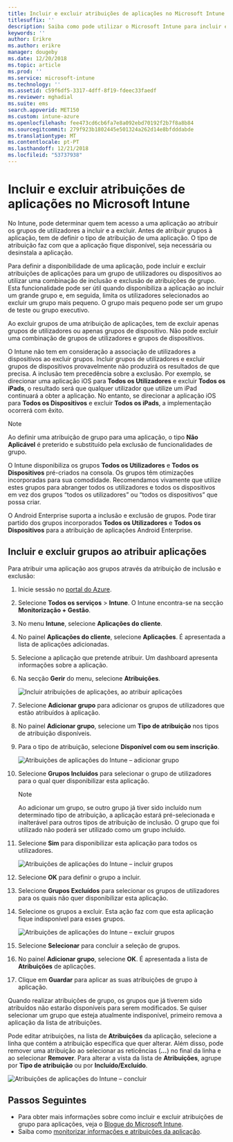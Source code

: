 ```yaml
---
title: Incluir e excluir atribuições de aplicações no Microsoft Intune
titlesuffix: ''
description: Saiba como pode utilizar o Microsoft Intune para incluir e excluir atribuições de aplicações.
keywords: ''
author: Erikre
ms.author: erikre
manager: dougeby
ms.date: 12/20/2018
ms.topic: article
ms.prod: ''
ms.service: microsoft-intune
ms.technology: ''
ms.assetid: c59f6df5-3317-4dff-8f19-fdeec33faedf
ms.reviewer: mghadial
ms.suite: ems
search.appverid: MET150
ms.custom: intune-azure
ms.openlocfilehash: fee473cd6cb6fa7e8a092ebd70192f2b7f8a8b84
ms.sourcegitcommit: 279f923b1802445e501324a262d14e8bfdddabde
ms.translationtype: MT
ms.contentlocale: pt-PT
ms.lasthandoff: 12/21/2018
ms.locfileid: "53737938"
---
```

# <a name="include-and-exclude-app-assignments-in-microsoft-intune"></a>Incluir e excluir atribuições de aplicações no Microsoft Intune

No Intune, pode determinar quem tem acesso a uma aplicação ao atribuir os grupos de utilizadores a incluir e a excluir. Antes de atribuir grupos à aplicação, tem de definir o tipo de atribuição de uma aplicação. O tipo de atribuição faz com que a aplicação fique disponível, seja necessária ou desinstala a aplicação. 

Para definir a disponibilidade de uma aplicação, pode incluir e excluir atribuições de aplicações para um grupo de utilizadores ou dispositivos ao utilizar uma combinação de inclusão e exclusão de atribuições de grupo. Esta funcionalidade pode ser útil quando disponibiliza a aplicação ao incluir um grande grupo e, em seguida, limita os utilizadores selecionados ao excluir um grupo mais pequeno. O grupo mais pequeno pode ser um grupo de teste ou grupo executivo. 

Ao excluir grupos de uma atribuição de aplicações, tem de excluir apenas grupos de utilizadores ou apenas grupos de dispositivo. Não pode excluir uma combinação de grupos de utilizadores e grupos de dispositivos. 

O Intune não tem em consideração a associação de utilizadores a dispositivos ao excluir grupos. Incluir grupos de utilizadores e excluir grupos de dispositivos provavelmente não produzirá os resultados de que precisa. A inclusão tem precedência sobre a exclusão. Por exemplo, se direcionar uma aplicação iOS para **Todos os Utilizadores** e excluir **Todos os iPads**, o resultado será que qualquer utilizador que utilize um iPad continuará a obter a aplicação. No entanto, se direcionar a aplicação iOS para **Todos os Dispositivos** e excluir **Todos os iPads**, a implementação ocorrerá com êxito.  

> [!NOTE]
> Ao definir uma atribuição de grupo para uma aplicação, o tipo **Não Aplicável** é preterido e substituído pela exclusão de funcionalidades de grupo. 
>
> O Intune disponibiliza os grupos **Todos os Utilizadores** e **Todos os Dispositivos** pré-criados na consola. Os grupos têm otimizações incorporadas para sua comodidade. Recomendamos vivamente que utilize estes grupos para abranger todos os utilizadores e todos os dispositivos em vez dos grupos “todos os utilizadores” ou “todos os dispositivos” que possa criar.  
>
> O Android Enterprise suporta a inclusão e exclusão de grupos. Pode tirar partido dos grupos incorporados **Todos os Utilizadores** e **Todos os Dispositivos** para a atribuição de aplicações Android Enterprise. 


## <a name="include-and-exclude-groups-when-assigning-apps"></a>Incluir e excluir grupos ao atribuir aplicações 
Para atribuir uma aplicação aos grupos através da atribuição de inclusão e exclusão:
1. Inicie sessão no [portal do Azure](https://portal.azure.com).
2. Selecione **Todos os serviços** > **Intune**. O Intune encontra-se na secção **Monitorização + Gestão**.
3. No menu **Intune**, selecione **Aplicações do cliente**.
4. No painel **Aplicações do cliente**, selecione **Aplicações**. É apresentada a lista de aplicações adicionadas.
5. Selecione a aplicação que pretende atribuir. Um dashboard apresenta informações sobre a aplicação. 
6. Na secção **Gerir** do menu, selecione **Atribuições**. 

    ![Incluir atribuições de aplicações, ao atribuir aplicações](./media/apps-inc-exl-01.png)
7. Selecione **Adicionar grupo** para adicionar os grupos de utilizadores que estão atribuídos à aplicação. 
8. No painel **Adicionar grupo**, selecione um **Tipo de atribuição** nos tipos de atribuição disponíveis.
9. Para o tipo de atribuição, selecione **Disponível com ou sem inscrição**.

    ![Atribuições de aplicações do Intune – adicionar grupo](./media/apps-inc-exl-02.png)
10. Selecione **Grupos Incluídos** para selecionar o grupo de utilizadores para o qual quer disponibilizar esta aplicação.

    > [!NOTE]
    > Ao adicionar um grupo, se outro grupo já tiver sido incluído num determinado tipo de atribuição, a aplicação estará pré-selecionada e inalterável para outros tipos de atribuição de inclusão. O grupo que foi utilizado não poderá ser utilizado como um grupo incluído.

11. Selecione **Sim** para disponibilizar esta aplicação para todos os utilizadores.

    ![Atribuições de aplicações do Intune – incluir grupos](./media/apps-inc-exl-03.png)
12. Selecione **OK** para definir o grupo a incluir.
13. Selecione **Grupos Excluídos** para selecionar os grupos de utilizadores para os quais não quer disponibilizar esta aplicação. 
14. Selecione os grupos a excluir. Esta ação faz com que esta aplicação fique indisponível para esses grupos.

    ![Atribuições de aplicações do Intune – excluir grupos](./media/apps-inc-exl-04.png)
15. Selecione **Selecionar** para concluir a seleção de grupos.
16. No painel **Adicionar grupo**, selecione **OK**. É apresentada a lista de **Atribuições** de aplicações.
17. Clique em **Guardar** para aplicar as suas atribuições de grupo à aplicação.

Quando realizar atribuições de grupo, os grupos que já tiverem sido atribuídos não estarão disponíveis para serem modificados. Se quiser selecionar um grupo que esteja atualmente indisponível, primeiro remova a aplicação da lista de atribuições. 

Pode editar atribuições, na lista de **Atribuições** da aplicação, selecione a linha que contém a atribuição específica que quer alterar. Além disso, pode remover uma atribuição ao selecionar as reticências (**…**) no final da linha e ao selecionar **Remover**. Para alterar a vista da lista de **Atribuições**, agrupe por **Tipo de atribuição** ou por **Incluído/Excluído**.

![Atribuições de aplicações do Intune – concluir](./media/apps-inc-exl-05.png)

## <a name="next-steps"></a>Passos Seguintes

- Para obter mais informações sobre como incluir e excluir atribuições de grupo para aplicações, veja o [Blogue do Microsoft Intune](https://aka.ms/new_app_assignment_process).
- Saiba como [monitorizar informações e atribuições da aplicação](apps-monitor.md).

